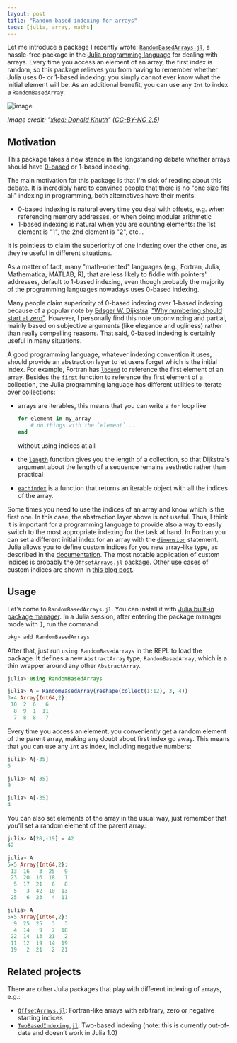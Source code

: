 ```yaml
---
layout: post
title: "Random-based indexing for arrays"
tags: [julia, array, maths]
---
```


Let me introduce a package I recently wrote:
[`RandomBasedArrays.jl`](https://github.com/giordano/RandomBasedArrays.jl), a
hassle-free package in the [Julia programming language](https://julialang.org/)
for dealing with arrays.  Every time you access an element of an array, the
first index is random, so this package relieves you from having to remember
whether Julia uses 0- or 1-based indexing: you simply cannot ever know what the
initial element will be.  As an additional benefit, you can use any `Int` to
index a `RandomBasedArray`.

![image](https://imgs.xkcd.com/comics/donald_knuth.png)

*Image credit: "[xkcd: Donald Knuth](https://xkcd.com/163/)" ([CC-BY-NC
2.5](https://creativecommons.org/licenses/by-nc/2.5/))*

## Motivation

This package takes a new stance in the longstanding debate whether arrays should
have [0-based](https://en.wikipedia.org/wiki/Zero-based_numbering) or 1-based
indexing.

The main motivation for this package is that I'm sick of reading about this
debate.  It is incredibly hard to convince people that there is no "one size
fits all" indexing in programming, both alternatives have their merits:

* 0-based indexing is natural every time you deal with offsets, e.g. when
  referencing memory addresses, or when doing modular arithmetic
* 1-based indexing is natural when you are counting elements: the 1st element is
  "1", the 2nd element is "2", etc...

It is pointless to claim the superiority of one indexing over the other one, as
they’re useful in different situations.

As a matter of fact, many "math-oriented" languages (e.g., Fortran, Julia,
Mathematica, MATLAB, R), that are less likely to fiddle with pointers'
addresses, default to 1-based indexing, even though probably the majority of the
programming languages nowadays uses 0-based indexing.

Many people claim superiority of 0-based indexing over 1-based indexing because
of a popular note by [Edsger
W. Dijkstra](https://en.wikipedia.org/wiki/Edsger_W._Dijkstra): ["Why numbering
should start at
zero"](http://www.cs.utexas.edu/users/EWD/transcriptions/EWD08xx/EWD831.html).
However, I personally find this note unconvincing and partial, mainly based on
subjective arguments (like elegance and ugliness) rather than really compelling
reasons.  That said, 0-based indexing is certainly useful in many situations.

A good programming language, whatever indexing convention it uses, should
provide an abstraction layer to let users forget which is the initial index.
For example, Fortran has [`lbound`](http://fortranwiki.org/fortran/show/lbound)
to reference the first element of an array.  Besides the
[`first`](https://docs.julialang.org/en/v1/base/collections/#Base.first)
function to reference the first element of a collection, the Julia programming
language has different utilities to iterate over collections:

* arrays are iterables, this means that you can write a `for` loop like

  ```julia
  for element in my_array
	  # do things with the `element`...
  end
  ```

  without using indices at all
* the [`length`](https://docs.julialang.org/en/v1/base/collections/#Base.length)
  function gives you the length of a collection, so that Dijkstra's argument
  about the length of a sequence remains aesthetic rather than practical
* [`eachindex`](https://docs.julialang.org/en/v1/base/arrays/#Base.eachindex) is
  a function that returns an iterable object with all the indices of the array.

Some times you need to use the indices of an array and know which is the first
one.  In this case, the abstraction layer above is not useful.  Thus, I think it
is important for a programming language to provide also a way to easily switch
to the most appropriate indexing for the task at hand.  In Fortran you can set a
different initial index for an array with the
[`dimension`](https://docs.oracle.com/cd/E19957-01/805-4939/6j4m0vn8a/index.html)
statement.  Julia allows you to define custom indices for you new array-like
type, as described in the
[documentation](https://docs.julialang.org/en/v1/devdocs/offset-arrays/).  The
most notable application of custom indices is probably the
[`OffsetArrays.jl`](https://github.com/JuliaArrays/OffsetArrays.jl) package.
Other use cases of custom indices are shown in [this blog
post](https://julialang.org/blog/2017/04/offset-arrays).

## Usage

Let’s come to `RandomBasedArrays.jl`.  You can install it with [Julia built-in
package manager](https://julialang.github.io/Pkg.jl/stable/).  In a Julia
session, after entering the package manager mode with `]`, run the command

```julia
pkg> add RandomBasedArrays
```

After that, just run `using RandomBasedArrays` in the REPL to load the package.
It defines a new `AbstractArray` type, `RandomBasedArray`, which is a thin
wrapper around any other `AbstractArray`.

```julia
julia> using RandomBasedArrays

julia> A = RandomBasedArray(reshape(collect(1:12), 3, 4))
3×4 Array{Int64,2}:
 10  2  6   6
  8  9  1  11
  7  8  8   7
```

Every time you access an element, you conveniently get a random element of the
parent array, making any doubt about first index go away.  This means that you
can use any `Int` as index, including negative numbers:

```julia
julia> A[-35]
6

julia> A[-35]
9

julia> A[-35]
4
```

You can also set elements of the array in the usual way, just remember that
you’ll set a random element of the parent array:

```julia
julia> A[28,-19] = 42
42

julia> A
5×5 Array{Int64,2}:
 13  16   3  25   9
 23  20  16  18   1
  5  17  21   6   8
  5   3  42  10  13
 25   6  23   4  11

julia> A
5×5 Array{Int64,2}:
  9  25  25   3   3
  4  14   9   7  18
 22  14  13  21   2
 11  12  19  14  19
 19   2  21   2  21

```

## Related projects

There are other Julia packages that play with different indexing of arrays, e.g.:

* [`OffsetArrays.jl`](https://github.com/JuliaArrays/OffsetArrays.jl):
  Fortran-like arrays with arbitrary, zero or negative starting indices
* [`TwoBasedIndexing.jl`](https://github.com/simonster/TwoBasedIndexing.jl):
  Two-based indexing (note: this is currently out-of-date and doesn’t work in
  Julia 1.0)


<!-- Local Variables: -->
<!-- ispell-local-dictionary: "british" -->
<!-- End: -->

